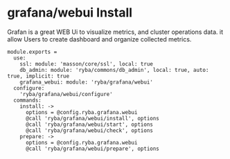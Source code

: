 
# grafana/webui Install

Grafan is a great WEB Ui to visualize metrics, and cluster operations data. it allow Users
to create dashboard and organize collected metrics.

    module.exports =
      use:
        ssl: module: 'masson/core/ssl', local: true
        db_admin: module: 'ryba/commons/db_admin', local: true, auto: true, implicit: true
        grafana_webui: module: 'ryba/grafana/webui'
      configure:
        'ryba/grafana/webui/configure'
      commands:
        install: ->
          options = @config.ryba.grafana.webui
          @call 'ryba/grafana/webui/install', options
          @call 'ryba/grafana/webui/start', options
          @call 'ryba/grafana/webui/check', options
        prepare: ->
          options = @config.ryba.grafana.webui
          @call 'ryba/grafana/webui/prepare', options
